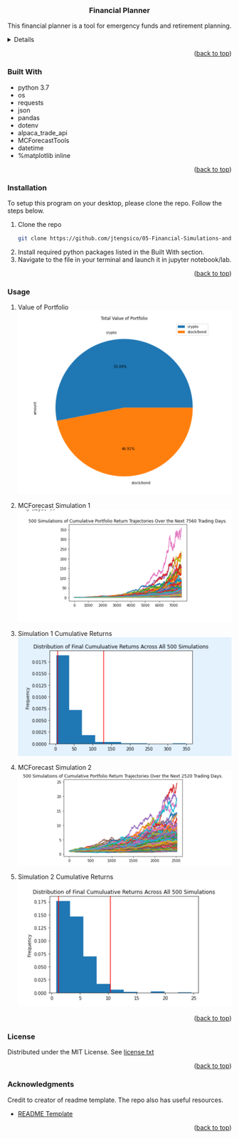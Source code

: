 <div id="top"></div>
<br />

<h3 align="center">Financial Planner</h3>

  <p align="center">
  This financial planner is a tool for emergency funds and retirement planning. 
    <a href="https://github.com/jtengsico/05-Financial-Simulations-and-APIs.git">
  </p>
</div>

<!-- TABLE OF CONTENTS -->
<details>
  <summary>Table of Contents</summary>
  <ol>
    <li><a href="#built-with">Built With</a></li>
    <li><a href="#installation">Installation</a></li>
    <li><a href="#usage">Usage</a></li>
    <li><a href="#license">License</a></li>
    <li><a href="#acknowledgments">Acknowledgments</a></li>
  </ol>
</details>

<p align="right">(<a href="#top">back to top</a>)</p>

<!-- Built With -->
### Built With
* python 3.7 
* os
* requests
* json
* pandas 
* dotenv
* alpaca_trade_api 
* MCForecastTools 
* datetime 
* %matplotlib inline

<p align="right">(<a href="#top">back to top</a>)</p>

<!-- Installation -->
### Installation 

To setup this program on your desktop, please clone the repo.
Follow the steps below. 
1. Clone the repo
   ```sh
   git clone https://github.com/jtengsico/05-Financial-Simulations-and-APIs.git
   ```
2. Install required python packages listed in the Built With section. 
3. Navigate to the file in your terminal and launch it in jupyter notebook/lab. 

<p align="right">(<a href="#top">back to top</a>)</p>

<!-- Usage-->
### Usage

1. Value of Portfolio
![value_of_portfolio.png](images/value_of_portfolio.png)

2. MCForecast Simulation 1 
![mcsimulation_1.png](images/mcsimulation_1.png)  

3. Simulation 1 Cumulative Returns
![mc_cumulative_returns.png](images/mc_cumulative_returns.png)

4. MCForecast Simulation 2
![mc_simulation_2.png](images/mc_simulation_2.png)

5. Simulation 2 Cumulative Returns 
![mc_cumulative_return_2.png](images/mc_cumulative_return_2.png)

<p align="right">(<a href="#top">back to top</a>)</p>

<!-- LICENSE -->
### License

Distributed under the MIT License.
See [license txt](https://github.com/git/git-scm.com/blob/main/MIT-LICENSE.txt)

<p align="right">(<a href="#top">back to top</a>)</p>

<!-- ACKNOWLEDGMENTS -->
### Acknowledgments
Credit to creator of readme template. The repo also has useful resources. 
* [README Template](https://github.com/othneildrew/Best-README-Template.git)

<p align="right">(<a href="#top">back to top</a>)</p>
